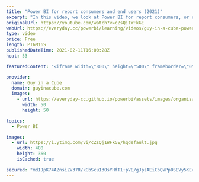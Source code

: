 ```yaml
---
title: "Power BI for report consumers and end users (2021)"
excerpt: "In this video, we look at Power BI for report consumers, or end users. Those folks that maybe don't author reports, but just view reports within Power BI. We introduce some basic Power BI concepts and introduce you to areas of the Power BI service to get you familiar with the portal.  📢 Become a member:"
originalUrl: https://youtube.com/watch?v=cZsQj1WFkGE
webUrl: https://everyday.cc/powerbi/learning/videos/guy-in-a-cube-power-bi-for-report-consumers-and-end-users-2021/
type: video
price: Free
length: PT6M16S
publishedDateTime: 2021-02-11T16:00:28Z
heat: 53

featuredContent: "<iframe width=\"800\" height=\"500\" frameborder=\"0\" src=\"https://www.youtube.com/embed/cZsQj1WFkGE\" allow=\"accelerometer; autoplay; encrypted-media; gyroscope; picture-in-picture\" allowfullscreen></iframe>"

provider:
  name: Guy in a Cube
  domain: guyinacube.com
  images:
    - url: https://everyday-cc.github.io/powerbi/assets/images/organizations/guyinacube.com-50x50.jpg
      width: 50
      height: 50

topics:
  - Power BI

images:
  - url: https://i.ytimg.com/vi/cZsQj1WFkGE/hqdefault.jpg
    width: 480
    height: 360
    isCached: true

secured: "mdIJpK74AZnsiZV37R/kGbScu13OsYHfT1+pVE/gJpsAEiCbQVPp0SEVy5KE4CtZ6yd7qH2y97WF4rI0GM8OaHEypiOTktAn4XGNUB2DTpHQxSlWN++3i2oCdBbsymJWO7+rSgnPWp4GpeTVg11lb65reAIqMe+6unn4sK0YcWlonO/8L6CryMAeC67TrabRc1Ag44WaIcRa20YM5UhHOgnShQ2n1GsFtdtbvhbXpGk8KQpGTPcAKLRO4nxrLe9CI3Heteskx/WB7BHepmA+7Po2+ImVchi2sno0sQhFdYK5yJTwcwJqGCqPjc9nh1sg1fdEy9uV6MqvasyjXBl5fo6KzIvq/UYLnSAzFeciufoPVp2OM5wFdEBpiZ2vbgClTMehYziokye1WRVu/ls2d5Ij192YQlb0wu6/BVhuObs=;b7i4P60CKfzg1Fs7Z8BRgw=="
---
```


